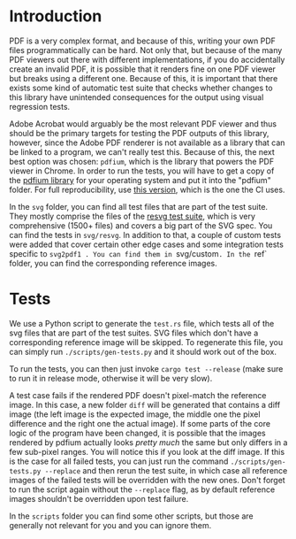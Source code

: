 # Introduction

PDF is a very complex format, and because of this, writing your own PDF files programmatically
can be hard. Not only that, but because of the many PDF viewers out there with different
implementations, if you do accidentally create an invalid PDF, it is possible that it renders
fine on one PDF viewer but breaks using a different one. Because of this, it is important
that there exists some kind of automatic test suite that checks whether changes to this library
have unintended consequences for the output using visual regression tests.

Adobe Acrobat would arguably be the most relevant PDF viewer and thus should be the primary
targets for testing the PDF outputs of this library, however, since the Adobe PDF renderer is
not available as a library that can be linked to a program, we can't really test this. Because
of this, the next best option was chosen: `pdfium`, which is the library that powers the
PDF viewer in Chrome. In order to run the tests, you will have to get a copy of the [pdfium library](https://github.com/bblanchon/pdfium-binaries/releases)
for your operating system and put it into the "pdfium" folder. For full reproducibility,
use [this version](https://github.com/bblanchon/pdfium-binaries/releases/tag/chromium%2F5880),
which is the one the CI uses.

In the `svg` folder, you can find all test files that are part of the test suite. They mostly
comprise the files of the [resvg test suite](https://github.com/RazrFalcon/resvg/tree/master/crates/resvg/tests/tests),
which is very comprehensive (1500+ files) and covers a big part of the SVG spec.
You can find the tests in `svg/resvg`. In addition to that, a couple of custom tests were added
that cover certain other edge cases and some integration tests specific to `svg2pdf1 . You can find them in
`svg/custom`. In the `ref` folder, you can find the corresponding reference images.

# Tests

We use a Python script to generate the `test.rs` file, which tests all of the svg files
that are part of the test suites. SVG files which don't have a corresponding reference image
will be skipped. To regenerate this file, you can simply run `./scripts/gen-tests.py` and
it should work out of the box. 

To run the tests, you can then just invoke `cargo test --release` (make sure to run it
in release mode, otherwise it will be very slow).

A test case fails if the rendered PDF doesn't pixel-match the reference image. In this
case, a new folder `diff` will be generated that contains a diff image (the left image
is the expected image, the middle one the pixel difference and the right one the actual
image). If some parts of the core logic of the program have been changed, it is possible
that the images rendered by pdfium actually looks _pretty much_ the same but only differs
in a few sub-pixel ranges. You will notice this if you look at the diff image. If this is the
case for all failed tests, you can just run the command `./scripts/gen-tests.py --replace` and
then rerun the test suite, in which case all reference images of the failed tests will 
be overridden with the new ones. Don't forget to run the script again without the `--replace`
flag, as by default reference images shouldn't be overridden upon test failure.

In the `scripts` folder you can find some other scripts, but those are generally
not relevant for you and you can ignore them.